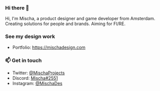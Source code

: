 ### Hi there 👋

Hi, I'm Mischa, a product designer and game developer from Amsterdam. <br>
Creating solutions for people and brands. Aiming for FI/RE. <br>

### See my design work
- Portfolio: https://mischadesign.com

### 📫 Get in touch

- Twitter: [@MischaProjects](https://twitter.com/MischaProjects)
- Discord: [Mischa#2551](https://discord.com/)
- Instagram: [@MischaDes](https://www.instagram.com/mischades)


<!--
**mfgoes/mfgoes** is a ✨ _special_ ✨ repository because its `README.md` (this file) appears on your GitHub profile.

## 📌 Pinned
| 💖 [Magical Girl Lifestyle newsletter](https://magicalgirl.substack.com) | 🔪 [On all that fuckery](https://www.tinykat.cafe/on-all-that-fuckery) |

Here are some ideas to get you started:

- 🔭 I’m currently working on ...
- 🌱 I’m currently learning ...
- 👯 I’m looking to collaborate on ...
- 🤔 I’m looking for help with ...
- 💬 Ask me about ...
- 📫 How to reach me: ...
- 😄 Pronouns: ...
- ⚡ Fun fact: ...
-->
